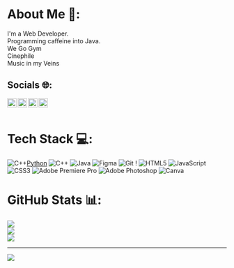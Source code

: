 # About Me 💫:
I'm a Web Developer.<br>Programming caffeine into Java.<br>We Go Gym<br>Cinephile<br>Music in my Veins<br>


##  Socials 🌐:
<a href="https://www.linkedin.com/in/p-gokul-yadav-82548a295?utm_source=share&utm_campaign=share_via&utm_content=profile&utm_medium=android_app"><img align="left" src="https://github.com/pgyunknown/pgyunknown/blob/main/icons/linkedin.svg" alt="LinkedIn" width="21px"/></a>

<a href="https://x.com/cody_hunk?t=EkARfGCWhhBT_BHbby4DGw&s=08"><img align="left" src="https://github.com/pgyunknown/pgyunknown/blob/main/icons/x.svg" alt="X" width="21px"/></a>

<a href="https://www.reddit.com/u/gt650offical/s/5dDHZqiJRd"><img align="left" src="https://github.com/pgyunknown/pgyunknown/blob/main/icons/reddit.svg" alt="Reddit" width="21px"/></a>

<a href="https://www.instagram.com/pgy.hunk?igsh=NHBjYnBqZmtrZXMw"><img align="left" src="https://github.com/pgyunknown/pgyunknown/blob/main/icons/instagram.svg" alt="Instagram" width="21px"/></a>

</br>
</br>

#  Tech Stack 💻:
![C++](https://img.shields.io/badge/c++-%2300599C.svg?style=plastic&logo=c%2B%2B&logoColor=white)[Python](https://img.shields.io/badge/python-3670A0?style=plastic&logo=python&logoColor=ffdd54) ![C++](https://img.shields.io/badge/c++-%2300599C.svg?style=plastic&logo=c%2B%2B&logoColor=white) ![Java](https://img.shields.io/badge/java-%23ED8B00.svg?style=plastic&logo=openjdk&logoColor=white) ![Figma](https://img.shields.io/badge/figma-%23F24E1E.svg?style=plastic&logo=figma&logoColor=white) ![Git](https://img.shields.io/badge/git-%23F05033.svg?style=plastic&logo=git&logoColor=white) ! ![HTML5](https://img.shields.io/badge/html5-%23E34F26.svg?style=plastic&logo=html5&logoColor=white) ![JavaScript](https://img.shields.io/badge/javascript-%23323330.svg?style=plastic&logo=javascript&logoColor=%23F7DF1E) ![CSS3](https://img.shields.io/badge/css3-%231572B6.svg?style=plastic&logo=css3&logoColor=white) ![Adobe Premiere Pro](https://img.shields.io/badge/Adobe%20Premiere%20Pro-9999FF.svg?style=plastic&logo=Adobe%20Premiere%20Pro&logoColor=white) ![Adobe Photoshop](https://img.shields.io/badge/adobe%20photoshop-%2331A8FF.svg?style=plastic&logo=adobe%20photoshop&logoColor=white) ![Canva](https://img.shields.io/badge/Canva-%2300C4CC.svg?style=plastic&logo=Canva&logoColor=white)
#  GitHub Stats 📊:
![](https://github-readme-stats.vercel.app/api?username=pgyunknown&theme=cobalt2&hide_border=false&include_all_commits=true&count_private=true)<br/>
![](https://github-readme-streak-stats.herokuapp.com/?user=pgyunknown&theme=cobalt2&hide_border=false)<br/>
![](https://github-readme-stats.vercel.app/api/top-langs/?username=pgyunknown&theme=cobalt2&hide_border=false&include_all_commits=true&count_private=true&layout=compact)

---
[![](https://visitcount.itsvg.in/api?id=pgyunknown&icon=0&color=0)](https://visitcount.itsvg.in)

<!-- Proudly created with GPRM ( https://gprm.itsvg.in ) -->

